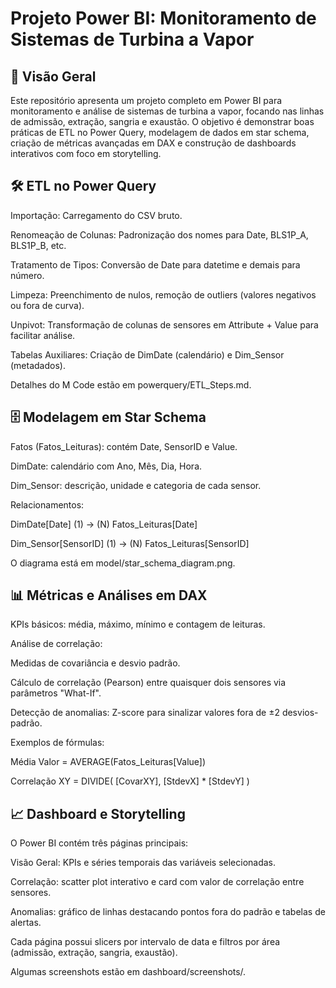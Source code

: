 # Projeto Power BI: Monitoramento de Sistemas de Turbina a Vapor

## 🚀 Visão Geral

Este repositório apresenta um projeto completo em Power BI para monitoramento e análise de sistemas de turbina a vapor, focando nas linhas de admissão, extração, sangria e exaustão. O objetivo é demonstrar boas práticas de ETL no Power Query, modelagem de dados em star schema, criação de métricas avançadas em DAX e construção de dashboards interativos com foco em storytelling.

## 🛠️ ETL no Power Query

Importação: Carregamento do CSV bruto.

Renomeação de Colunas: Padronização dos nomes para Date, BLS1P_A, BLS1P_B, etc.

Tratamento de Tipos: Conversão de Date para datetime e demais para número.

Limpeza: Preenchimento de nulos, remoção de outliers (valores negativos ou fora de curva).

Unpivot: Transformação de colunas de sensores em Attribute + Value para facilitar análise.

Tabelas Auxiliares: Criação de DimDate (calendário) e Dim_Sensor (metadados).

Detalhes do M Code estão em powerquery/ETL_Steps.md.

## 🗄️ Modelagem em Star Schema

Fatos (Fatos_Leituras): contém Date, SensorID e Value.

DimDate: calendário com Ano, Mês, Dia, Hora.

Dim_Sensor: descrição, unidade e categoria de cada sensor.

Relacionamentos:

DimDate[Date] (1) → (N) Fatos_Leituras[Date]

Dim_Sensor[SensorID] (1) → (N) Fatos_Leituras[SensorID]

O diagrama está em model/star_schema_diagram.png.

## 📊 Métricas e Análises em DAX

KPIs básicos: média, máximo, mínimo e contagem de leituras.

Análise de correlação:

Medidas de covariância e desvio padrão.

Cálculo de correlação (Pearson) entre quaisquer dois sensores via parâmetros "What-If".

Detecção de anomalias: Z-score para sinalizar valores fora de ±2 desvios-padrão.

Exemplos de fórmulas:

Média Valor = AVERAGE(Fatos_Leituras[Value])

Correlação XY = DIVIDE(
  [CovarXY],
  [StdevX] * [StdevY]
)

## 📈 Dashboard e Storytelling

O Power BI contém três páginas principais:

Visão Geral: KPIs e séries temporais das variáveis selecionadas.

Correlação: scatter plot interativo e card com valor de correlação entre sensores.

Anomalias: gráfico de linhas destacando pontos fora do padrão e tabelas de alertas.

Cada página possui slicers por intervalo de data e filtros por área (admissão, extração, sangria, exaustão).

Algumas screenshots estão em dashboard/screenshots/.
